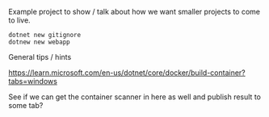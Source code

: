 Example project to show / talk about how we want smaller projects to come to live.

```
dotnet new gitignore
dotnew new webapp
```

General tips / hints

https://learn.microsoft.com/en-us/dotnet/core/docker/build-container?tabs=windows

See if we can get the container scanner in here as well and publish result to some tab?
